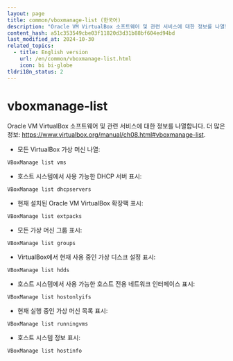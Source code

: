 ```yaml
---
layout: page
title: common/vboxmanage-list (한국어)
description: "Oracle VM VirtualBox 소프트웨어 및 관련 서비스에 대한 정보를 나열합니다."
content_hash: a51c353549cbe03f11820d3d31b88bf604ed94bd
last_modified_at: 2024-10-30
related_topics:
  - title: English version
    url: /en/common/vboxmanage-list.html
    icon: bi bi-globe
tldri18n_status: 2
---
```

# vboxmanage-list

Oracle VM VirtualBox 소프트웨어 및 관련 서비스에 대한 정보를 나열합니다.
더 많은 정보: <https://www.virtualbox.org/manual/ch08.html#vboxmanage-list>.

- 모든 VirtualBox 가상 머신 나열:

`VBoxManage list vms`

- 호스트 시스템에서 사용 가능한 DHCP 서버 표시:

`VBoxManage list dhcpservers`

- 현재 설치된 Oracle VM VirtualBox 확장팩 표시:

`VBoxManage list extpacks`

- 모든 가상 머신 그룹 표시:

`VBoxManage list groups`

- VirtualBox에서 현재 사용 중인 가상 디스크 설정 표시:

`VBoxManage list hdds`

- 호스트 시스템에서 사용 가능한 호스트 전용 네트워크 인터페이스 표시:

`VBoxManage list hostonlyifs`

- 현재 실행 중인 가상 머신 목록 표시:

`VBoxManage list runningvms`

- 호스트 시스템 정보 표시:

`VBoxManage list hostinfo`
